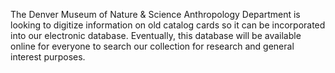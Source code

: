 The Denver Museum of Nature & Science Anthropology Department is looking to digitize information on old catalog
cards so it can be incorporated into our electronic database. Eventually, this database will be available online
for everyone to search our collection for research and general interest purposes.
